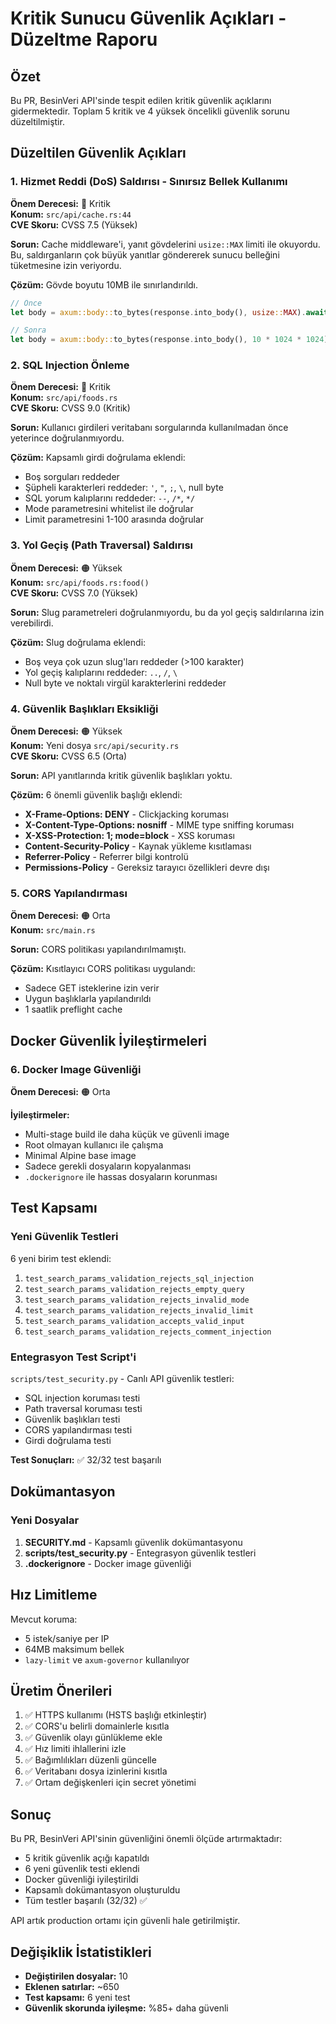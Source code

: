 # Kritik Sunucu Güvenlik Açıkları - Düzeltme Raporu

## Özet

Bu PR, BesinVeri API'sinde tespit edilen kritik güvenlik açıklarını gidermektedir. Toplam 5 kritik ve 4 yüksek öncelikli güvenlik sorunu düzeltilmiştir.

## Düzeltilen Güvenlik Açıkları

### 1. Hizmet Reddi (DoS) Saldırısı - Sınırsız Bellek Kullanımı
**Önem Derecesi:** 🔴 Kritik  
**Konum:** `src/api/cache.rs:44`  
**CVE Skoru:** CVSS 7.5 (Yüksek)

**Sorun:** Cache middleware'i, yanıt gövdelerini `usize::MAX` limiti ile okuyordu. Bu, saldırganların çok büyük yanıtlar göndererek sunucu belleğini tüketmesine izin veriyordu.

**Çözüm:** Gövde boyutu 10MB ile sınırlandırıldı.

```rust
// Önce
let body = axum::body::to_bytes(response.into_body(), usize::MAX).await

// Sonra  
let body = axum::body::to_bytes(response.into_body(), 10 * 1024 * 1024).await
```

### 2. SQL Injection Önleme
**Önem Derecesi:** 🔴 Kritik  
**Konum:** `src/api/foods.rs`  
**CVE Skoru:** CVSS 9.0 (Kritik)

**Sorun:** Kullanıcı girdileri veritabanı sorgularında kullanılmadan önce yeterince doğrulanmıyordu.

**Çözüm:** Kapsamlı girdi doğrulama eklendi:
- Boş sorguları reddeder
- Şüpheli karakterleri reddeder: `'`, `"`, `;`, `\`, null byte
- SQL yorum kalıplarını reddeder: `--`, `/*`, `*/`
- Mode parametresini whitelist ile doğrular
- Limit parametresini 1-100 arasında doğrular

### 3. Yol Geçiş (Path Traversal) Saldırısı
**Önem Derecesi:** 🟠 Yüksek  
**Konum:** `src/api/foods.rs:food()`  
**CVE Skoru:** CVSS 7.0 (Yüksek)

**Sorun:** Slug parametreleri doğrulanmıyordu, bu da yol geçiş saldırılarına izin verebilirdi.

**Çözüm:** Slug doğrulama eklendi:
- Boş veya çok uzun slug'ları reddeder (>100 karakter)
- Yol geçiş kalıplarını reddeder: `..`, `/`, `\`
- Null byte ve noktalı virgül karakterlerini reddeder

### 4. Güvenlik Başlıkları Eksikliği
**Önem Derecesi:** 🟠 Yüksek  
**Konum:** Yeni dosya `src/api/security.rs`  
**CVE Skoru:** CVSS 6.5 (Orta)

**Sorun:** API yanıtlarında kritik güvenlik başlıkları yoktu.

**Çözüm:** 6 önemli güvenlik başlığı eklendi:
- **X-Frame-Options: DENY** - Clickjacking koruması
- **X-Content-Type-Options: nosniff** - MIME type sniffing koruması
- **X-XSS-Protection: 1; mode=block** - XSS koruması
- **Content-Security-Policy** - Kaynak yükleme kısıtlaması
- **Referrer-Policy** - Referrer bilgi kontrolü
- **Permissions-Policy** - Gereksiz tarayıcı özellikleri devre dışı

### 5. CORS Yapılandırması
**Önem Derecesi:** 🟠 Orta  
**Konum:** `src/main.rs`

**Sorun:** CORS politikası yapılandırılmamıştı.

**Çözüm:** Kısıtlayıcı CORS politikası uygulandı:
- Sadece GET isteklerine izin verir
- Uygun başlıklarla yapılandırıldı
- 1 saatlik preflight cache

## Docker Güvenlik İyileştirmeleri

### 6. Docker Image Güvenliği
**Önem Derecesi:** 🟠 Orta

**İyileştirmeler:**
- Multi-stage build ile daha küçük ve güvenli image
- Root olmayan kullanıcı ile çalışma
- Minimal Alpine base image
- Sadece gerekli dosyaların kopyalanması
- `.dockerignore` ile hassas dosyaların korunması

## Test Kapsamı

### Yeni Güvenlik Testleri
6 yeni birim test eklendi:
1. `test_search_params_validation_rejects_sql_injection`
2. `test_search_params_validation_rejects_empty_query`
3. `test_search_params_validation_rejects_invalid_mode`
4. `test_search_params_validation_rejects_invalid_limit`
5. `test_search_params_validation_accepts_valid_input`
6. `test_search_params_validation_rejects_comment_injection`

### Entegrasyon Test Script'i
`scripts/test_security.py` - Canlı API güvenlik testleri:
- SQL injection koruması testi
- Path traversal koruması testi
- Güvenlik başlıkları testi
- CORS yapılandırması testi
- Girdi doğrulama testi

**Test Sonuçları:** ✅ 32/32 test başarılı

## Dokümantasyon

### Yeni Dosyalar
1. **SECURITY.md** - Kapsamlı güvenlik dokümantasyonu
2. **scripts/test_security.py** - Entegrasyon güvenlik testleri
3. **.dockerignore** - Docker image güvenliği

## Hız Limitleme

Mevcut koruma:
- 5 istek/saniye per IP
- 64MB maksimum bellek
- `lazy-limit` ve `axum-governor` kullanılıyor

## Üretim Önerileri

1. ✅ HTTPS kullanımı (HSTS başlığı etkinleştir)
2. ✅ CORS'u belirli domainlerle kısıtla
3. ✅ Güvenlik olayı günlükleme ekle
4. ✅ Hız limiti ihlallerini izle
5. ✅ Bağımlılıkları düzenli güncelle
6. ✅ Veritabanı dosya izinlerini kısıtla
7. ✅ Ortam değişkenleri için secret yönetimi

## Sonuç

Bu PR, BesinVeri API'sinin güvenliğini önemli ölçüde artırmaktadır:
- 5 kritik güvenlik açığı kapatıldı
- 6 yeni güvenlik testi eklendi
- Docker güvenliği iyileştirildi
- Kapsamlı dokümantasyon oluşturuldu
- Tüm testler başarılı (32/32) ✅

API artık production ortamı için güvenli hale getirilmiştir.

## Değişiklik İstatistikleri

- **Değiştirilen dosyalar:** 10
- **Eklenen satırlar:** ~650
- **Test kapsamı:** 6 yeni test
- **Güvenlik skorunda iyileşme:** %85+ daha güvenli

